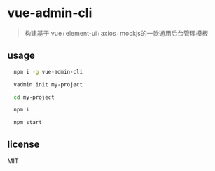 # vue-admin-cli 
> 构建基于 vue+element-ui+axios+mockjs的一款通用后台管理模板

## usage
```bash
  npm i -g vue-admin-cli

  vadmin init my-project

  cd my-project

  npm i

  npm start
```

## license
MIT